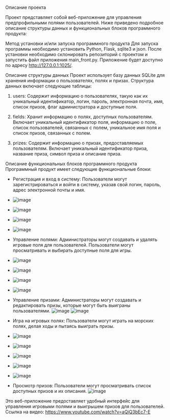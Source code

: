  Описание проекта

Проект представляет собой веб-приложение для управления предпрофильными полями пользователей. Ниже приведено подробное описание структуры данных и функциональных блоков программного продукта:

 Метод установки и/или запуска программного продукта
Для запуска программы необходимо установить Python, Flask, sqlite3 и json. После установки необходимо склонировать репозиторий с проектом и запустить файл приложения main_front.py. Приложение будет доступно по адресу http://127.0.0.1:1025/.

 Описание структуры данных
Проект использует базу данных SQLite для хранения информации о пользователях, полях и призах. Структура данных включает следующие таблицы:

1. users: Содержит информацию о пользователях, такую как их уникальный идентификатор, логин, пароль, электронная почта, имя, список призов, флаг администратора и доступные поля.

2. fields: Хранит информацию о полях, доступных пользователям. Включает уникальный идентификатор поля, информацию о поле, список пользователей, связанных с полем, уникальное имя поля и список призов, связанных с полем.

3. prizes: Содержит информацию о призах, предоставляемых пользователям. Включает уникальный идентификатор приза, название приза, символ приза и описание приза.

 Описание функциональных блоков программного продукта
Программный продукт имеет следующие функциональные блоки:

- Регистрация и вход в систему: Пользователи могут зарегистрироваться и войти в систему, указав свой логин, пароль, адрес электронной почты и имя.
- ![image](https://github.com/JLirik/sEA_battLe/assets/118741123/b459d071-e5cb-4a12-b493-162194a549ef)
- ![image](https://github.com/JLirik/sEA_battLe/assets/118741123/8b2d733c-a235-45c0-9c0c-92ab7c111024)
- ![image](https://github.com/JLirik/sEA_battLe/assets/118741123/16d8335e-a247-4387-9f09-fa2047dda773)
- ![image](https://github.com/JLirik/sEA_battLe/assets/118741123/d087bd81-adb7-4ed1-b44b-8eab9471db64)

  
- Управление полями: Администраторы могут создавать и удалять игровые поля для пользователей. Пользователи могут просматривать и выбирать доступные поля для игры.
- ![image](https://github.com/JLirik/sEA_battLe/assets/118741123/30487ff7-0927-466d-875a-5819d938abb0)
- ![image](https://github.com/JLirik/sEA_battLe/assets/118741123/acc920d6-dafe-457a-b2ca-1280395e9a66)
- ![image](https://github.com/JLirik/sEA_battLe/assets/118741123/e684ea38-2ebf-4d8b-a9ce-60bf5641352a)
- ![image](https://github.com/JLirik/sEA_battLe/assets/118741123/f0b9a896-0acd-4a56-806a-28e64a49ab34)


- Управление призами: Администраторы могут создавать и редактировать призы, которые могут быть выиграны пользователями.
![image](https://github.com/JLirik/sEA_battLe/assets/118741123/b9800b4a-01f7-4cf0-ad08-464551cd1995)
![image](https://github.com/JLirik/sEA_battLe/assets/118741123/32736318-2246-4993-a3dc-7ead24ce4d10)


- Игра на игровых полях: Пользователи могут играть на морских полях, делая ходы и пытаясь выиграть призы.
- ![image](https://github.com/JLirik/sEA_battLe/assets/118741123/91e0b287-fa7b-4651-8211-532fbe8f4d0f)
- ![image](https://github.com/JLirik/sEA_battLe/assets/118741123/e2af8f40-21ff-4bb0-829a-7e94657e331e)
- ![image](https://github.com/JLirik/sEA_battLe/assets/118741123/1476bdc7-a156-4d51-b408-a737770a4bea)
- ![image](https://github.com/JLirik/sEA_battLe/assets/118741123/0a66707e-49a1-47c7-93b2-aabff22be43b)
- ![image](https://github.com/JLirik/sEA_battLe/assets/118741123/741e0fda-4c06-4abf-9204-49d40f6a0a8a)


- Просмотр призов: Пользователи могут просматривать список доступных призов и их описания.
  ![image](https://github.com/JLirik/sEA_battLe/assets/118741123/ef7a020b-f67b-414b-96fa-8c56de8794c4)

Это веб-приложение предоставляет удобный интерфейс для управления игровыми полями и выигрышем призов для пользователей.
Ссылка на видео: https://www.youtube.com/watch?v=aQiQ3bEc7-E
